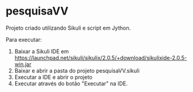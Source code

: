 # pesquisaVV
Projeto criado utilizando Sikuli e script em Jython.

Para executar:
1. Baixar a Sikuli IDE em https://launchpad.net/sikuli/sikulix/2.0.5/+download/sikulixide-2.0.5-win.jar
2. Baixar e abrir a pasta do projeto pesquisaVV.sikuli
3. Executar a IDE e abrir o projeto 
4. Executar através do botão "Executar" na IDE.
